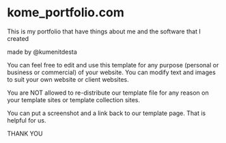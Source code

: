 # kome_portfolio.com
This is my portfolio that have things about me and the software that I created

made by @kumenitdesta

You can feel free to edit and use this template for any purpose (personal or business or commercial) of your website. You can modify text and images to suit your own website or client websites.

You are NOT allowed to re-distribute our template file for any reason on your template sites or template collection sites.

You can put a screenshot and a link back to our template page. That is helpful for us.

THANK YOU
